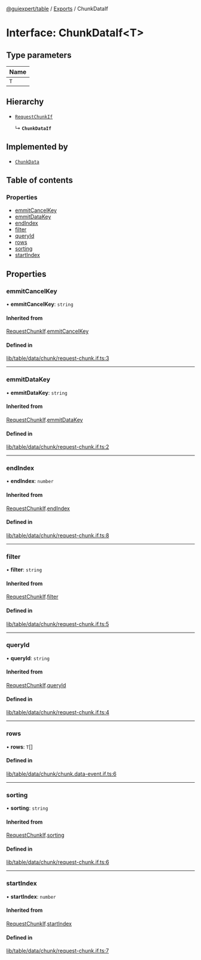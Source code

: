 [@guiexpert/table](../README.md) / [Exports](../modules.md) / ChunkDataIf

# Interface: ChunkDataIf\<T\>

## Type parameters

| Name |
| :------ |
| `T` |

## Hierarchy

- [`RequestChunkIf`](RequestChunkIf.md)

  ↳ **`ChunkDataIf`**

## Implemented by

- [`ChunkData`](../classes/ChunkData.md)

## Table of contents

### Properties

- [emmitCancelKey](ChunkDataIf.md#emmitcancelkey)
- [emmitDataKey](ChunkDataIf.md#emmitdatakey)
- [endIndex](ChunkDataIf.md#endindex)
- [filter](ChunkDataIf.md#filter)
- [queryId](ChunkDataIf.md#queryid)
- [rows](ChunkDataIf.md#rows)
- [sorting](ChunkDataIf.md#sorting)
- [startIndex](ChunkDataIf.md#startindex)

## Properties

### emmitCancelKey

• **emmitCancelKey**: `string`

#### Inherited from

[RequestChunkIf](RequestChunkIf.md).[emmitCancelKey](RequestChunkIf.md#emmitcancelkey)

#### Defined in

[lib/table/data/chunk/request-chunk.if.ts:3](https://github.com/guiexperttable/ge-table/blob/7d8ffe2/libs/table/src/lib/table/data/chunk/request-chunk.if.ts#L3)

___

### emmitDataKey

• **emmitDataKey**: `string`

#### Inherited from

[RequestChunkIf](RequestChunkIf.md).[emmitDataKey](RequestChunkIf.md#emmitdatakey)

#### Defined in

[lib/table/data/chunk/request-chunk.if.ts:2](https://github.com/guiexperttable/ge-table/blob/7d8ffe2/libs/table/src/lib/table/data/chunk/request-chunk.if.ts#L2)

___

### endIndex

• **endIndex**: `number`

#### Inherited from

[RequestChunkIf](RequestChunkIf.md).[endIndex](RequestChunkIf.md#endindex)

#### Defined in

[lib/table/data/chunk/request-chunk.if.ts:8](https://github.com/guiexperttable/ge-table/blob/7d8ffe2/libs/table/src/lib/table/data/chunk/request-chunk.if.ts#L8)

___

### filter

• **filter**: `string`

#### Inherited from

[RequestChunkIf](RequestChunkIf.md).[filter](RequestChunkIf.md#filter)

#### Defined in

[lib/table/data/chunk/request-chunk.if.ts:5](https://github.com/guiexperttable/ge-table/blob/7d8ffe2/libs/table/src/lib/table/data/chunk/request-chunk.if.ts#L5)

___

### queryId

• **queryId**: `string`

#### Inherited from

[RequestChunkIf](RequestChunkIf.md).[queryId](RequestChunkIf.md#queryid)

#### Defined in

[lib/table/data/chunk/request-chunk.if.ts:4](https://github.com/guiexperttable/ge-table/blob/7d8ffe2/libs/table/src/lib/table/data/chunk/request-chunk.if.ts#L4)

___

### rows

• **rows**: `T`[]

#### Defined in

[lib/table/data/chunk/chunk.data-event.if.ts:6](https://github.com/guiexperttable/ge-table/blob/7d8ffe2/libs/table/src/lib/table/data/chunk/chunk.data-event.if.ts#L6)

___

### sorting

• **sorting**: `string`

#### Inherited from

[RequestChunkIf](RequestChunkIf.md).[sorting](RequestChunkIf.md#sorting)

#### Defined in

[lib/table/data/chunk/request-chunk.if.ts:6](https://github.com/guiexperttable/ge-table/blob/7d8ffe2/libs/table/src/lib/table/data/chunk/request-chunk.if.ts#L6)

___

### startIndex

• **startIndex**: `number`

#### Inherited from

[RequestChunkIf](RequestChunkIf.md).[startIndex](RequestChunkIf.md#startindex)

#### Defined in

[lib/table/data/chunk/request-chunk.if.ts:7](https://github.com/guiexperttable/ge-table/blob/7d8ffe2/libs/table/src/lib/table/data/chunk/request-chunk.if.ts#L7)
